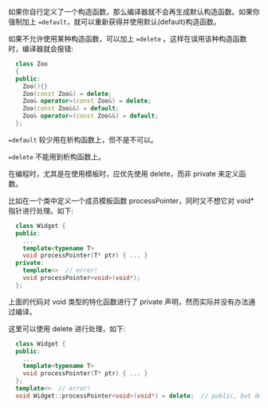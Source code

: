 
如果你自行定义了一个构造函数，那么编译器就不会再生成默认构造函数。如果你强制加上 `=default`，就可以重新获得并使用默认(default)构造函数。

如果不允许使用某种构造函数，可以加上 `=delete` 。这样在误用该种构造函数时，编译器就会报错:
```c++
  class Zoo
  {
  public:
    Zoo(){}
    Zoo(const Zoo&) = delete;
    Zoo& operator=(const Zoo&) = delete;
    Zoo(const Zoo&&) = default;
    Zoo& operator=(const Zoo&&) = default;
  };
```

`=default` 较少用在析构函数上，但不是不可以。

`=delete` 不能用到析构函数上。

在编程时，尤其是在使用模板时，应优先使用 delete，而非 private 来定义函数。

比如在一个类中定义一个成员模板函数 processPointer，同时又不想它对 void* 指针进行处理。如下:
```c++
  class Widget {
  public:
    ...
    template<typename T>
    void processPointer(T* ptr) { ... }
  private:
    template<>  // error!
    void processPointer<void>(void*);
  };
```
上面的代码对 void 类型的特化函数进行了 private 声明，然而实际并没有办法通过编译。

这里可以使用 delete 进行处理，如下:
```c++
  class Widget {
  public:
    ...
    template<typename T>
    void processPointer(T* ptr) { ... }
  };
  template<>  // error!
  void Widget::processPointer<void>(void*) = delete;  // public, but deleted
```
